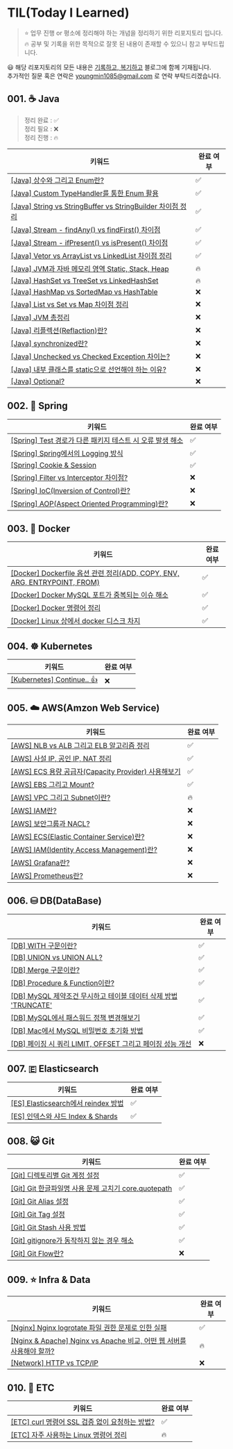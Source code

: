 # TIL(Today I Learned)

> ⭐️ 업무 진행 or 평소에 정리해야 하는 개념을 정리하기 위한 리포지토리 입니다.  
> 🔥 공부 및 기록을 위한 목적으로 잘못 된 내용이 존재할 수 있으니 참고 부탁드립니다.

😃 해당 리포지토리의 모든 내용은 [기록하고, 복기하고](https://sw-ym.tistory.com) 블로그에 함께 기재됩니다.  
추가적인 질문 혹은 연락은 <youngmin1085@gmail.com> 로 연락 부탁드리겠습니다.

## 001. ☕ Java

> 정리 완료 : ✅  
> 정리 필요 : ❌  
> 정리 진행 : 🔥

| 키워드 | 완료 여부 |
| --- | --- |
| [[Java] 상수와 그리고 Enum란?](./Java/상수와_그리고_enum/README.md) | ✅ |
| [[Java] Custom TypeHandler를 통한 Enum 활용](./Java/Custom_TypeHandler_enum_활용/README.md) | ✅ |
| [[Java] String vs StringBuffer vs StringBuilder 차이점 정리](./Java/String_StringBuffer_StringBuilder_차이점_정리/README.md) |✅ |
| [[Java] Stream - findAny() vs findFirst() 차이점](./Java/findany_findfirst/README.md) | ✅ |
| [[Java] Stream - ifPresent() vs isPresent() 차이점](./Java/is_present_if_present/README.md) | ✅ |
| [[Java] Vetor vs ArrayList vs LinkedList 차이점 정리](./Java/Vetor_ArrayList_LinkedList_차이점_정리/README.md) | ✅ |
| [[Java] JVM과 자바 메모리 영역 Static, Stack, Heap](./Java//README.md) | 🔥 |
| [[Java] HashSet vs TreeSet vs LinkedHashSet](./Java/HashSet_TreeSet_LinkedHashSet/README.md) | 🔥 |
| [[Java] HashMap vs SortedMap vs HashTable](./Java/HashMap_SortedMap_HashTable/README.md) | ❌ |
| [[Java] List vs Set vs Map 차이점 정리](./Java/List_Set_Map_차이점_정리/README.md) | ❌ |
| [[Java] JVM 총정리](./Java/JVM_총정리/README.md) | ❌ |
| [[Java] 리플렉션(Reflaction)란?](./Java/리플렉션이란/README.md) | ❌ |
| [[Java] synchronized란?](./Java/synchronized란/README.md) | ❌ |
| [[Java] Unchecked vs Checked Exception 차이는?](./Java/Unchecked_Checked_Exception_차이는/README.md) | ❌ |
| [[Java] 내부 클래스를 static으로 선언해야 하는 이유?](./Java/내부클래스를_static으로_선언해야_하는_이유/README.md) | ❌ |
| [[Java] Optional?](./Java/Optional/README.md) | ❌ |

## 002. 🌱 Spring

| 키워드 | 완료 여부 |
| --- | --- |
| [[Spring] Test 경로가 다른 패키지 테스트 시 오류 발생 해소](./Spring/Test_경로가_다른_패키지_테스트시_오류_발생_해소/README.md) | ✅ |
| [[Spring] Spring에서의 Logging 방식](./Spring/Spring에서의_Logging_방식/README.md) | ✅ |
| [[Spring] Cookie & Session](./Spring/Cookie_Session/README.md) | ✅ |
| [[Spring] Filter vs Interceptor 차이점?](./Spring/Filter_Interceptor_차이점/README.md) | ❌ |
| [[Spring] IoC(Inversion of Control)란?](./Spring/IoC란/README.md) | ❌ |
| [[Spring] AOP(Aspect Oriented Programming)란?](./Spring/AOP란/README.md) | ❌ |

## 003. 🐳 Docker

| 키워드 | 완료 여부 |
| --- | --- |
| [[Docker] Dockerfile 옵션 관련 정리(ADD, COPY, ENV, ARG, ENTRYPOINT, FROM)](./Docker/Dockerfile_옵션_관련_정리/README.md) | ✅ |
| [[Docker] Docker MySQL 포트가 중복되는 이슈 해소](./Docker/Docker_MySQL_포트가_중복되는_이슈_참고링크/README.md) | ✅ |
| [[Docker] Docker 명령어 정리](./Docker/Docker_명령어_정리/README.md) | ✅ |
| [[Docker] Linux 상에서 docker 디스크 차지](./Docker/Linux_상에서_docker_디스크_차지/README.md) | ✅ |

## 004. ☸ Kubernetes

| 키워드 | 완료 여부 |
| --- | --- |
| [[Kubernetes] Continue.. 👍](./Kubernetes/) | ❌ |

## 005. ☁️ AWS(Amzon Web Service)

| 키워드 | 완료 여부 |
| --- | --- |
| [[AWS] NLB vs ALB 그리고 ELB 알고리즘 정리](./AWS/NLB_ALB_ELB_알고리즘_정리/README.md) | ✅ |
| [[AWS] 사설 IP, 공인 IP, NAT 정리](./AWS/사설IP_공인IP_NAT_정리/README.md) | ✅ |
| [[AWS] ECS 용량 공급자(Capacity Provider) 사용해보기](./AWS/ECS_용량공급자_사용해보기/README.md) | ✅ |
| [[AWS] EBS 그리고 Mount?](./AWS/EBS란/README.md) | ✅ |
| [[AWS] VPC 그리고 Subnet이란?](./AWS/VPC_Subnet/README.md) | 🔥 |
| [[AWS] IAM란?](./AWS/IAM란/README.md) | ❌ |
| [[AWS] 보안그룹과 NACL?](./AWS/security_group_nacl/README.md) | ❌ |
| [[AWS] ECS(Elastic Container Service)란?](./AWS/ECS란/README.md) | ❌ |
| [[AWS] IAM(Identity Access Management)란?](./AWS/IAM란/README.md) | ❌ |
| [[AWS] Grafana란?](./AWS/Grafana란/README.md) | ❌ |
| [[AWS] Prometheus란?](./AWS/Prometheus란/README.md) | ❌ |

## 006. ⛁ DB(DataBase)

| 키워드 | 완료 여부 |
| --- | --- |
| [[DB] WITH 구문이란?](./DB/WITH/README.md) | ✅ |
| [[DB] UNION vs UNION ALL?](./DB/UNION_UNION_ALL/README.md) | ✅ |
| [[DB] Merge 구문이란?](./DB/Merge/README.md) | ✅ |
| [[DB] Procedure & Function이란?](./DB/Procedure_Function/README.md) | ✅ |
| [[DB] MySQL 제약조건 무시하고 테이블 데이터 삭제 방법 'TRUNCATE'](./DB/MySQL_제약조건_무시하고_테이블_데이터_삭제/README.md) | ✅ |
| [[DB] MySQL에서 패스워드 정책 변경해보기](./DB/MySQL에서_패스워드_정책_변경해보기/README.md) | ✅ |
| [[DB] Mac에서 MySQL 비밀번호 초기화 방법](./DB/Mac에서_MySQL_비밀번호_초기화_방법/README.md) | ✅ |
| [[DB] 페이징 시 쿼리 LIMIT, OFFSET 그리고 페이징 성능 개선](./DB/페이징시_쿼리_LIMIT_OFFSET_그리고_페이징_성능개선/README.md) | ❌ |

## 007. 🇪 Elasticsearch

| 키워드 | 완료 여부 |
| --- | --- |
| [[ES] Elasticsearch에서 reindex 방법](./Elasticsearch/Elasticsearch에서_reindex_방법/README.md) | ✅ |
| [[ES] 인덱스와 샤드 Index & Shards](./Elasticsearch/인덱스와_샤드/README.md) | ✅ |

## 008. 😺 Git

| 키워드 | 완료 여부 |
| --- | --- |
| [[Git] 디렉토리별 Git 계정 설정](./Git/디렉토리별_Git_계정_설정/README.md) | ✅ |
| [[Git] Git 한글파일명 사용 문제 고치기 core.quotepath](./Git/Git_한글파일명_사용문제_고치기/README.md) | ✅ |
| [[Git] Git Alias 설정](./Git/Git_Alias_설정/README.md) | ✅ |
| [[Git] Git Tag 설정](./Git/Git_Tag_설정/README.md) | ✅ |
| [[Git] Git Stash 사용 방법](./Git/Git_Stash_사용방법/README.md) | ✅ |
| [[Git] gitignore가 동작하지 않는 경우 해소](./Git/gitignore가_동작하지_않는_경우_해소/README.md) | ✅ |
| [[Git] Git Flow란?](./Git/Git_Flow/README.md) | ❌ |

## 009. ⭐️ Infra & Data

| 키워드 | 완료 여부 |
| --- | --- |
| [[Nginx] Nginx logrotate 파일 권한 문제로 인한 실패](./Infra/nginx_logrotate_fail/README.md) | ✅ |
| [[Nginx & Apache] Nginx vs Apache 비교, 어떤 웹 서버를 사용해야 할까?](./Infra/nginx_apache_compare/README.md) | 🔥 |
| [[Network] HTTP vs TCP/IP](./Infra/http_tcp_ip/README.md) | ❌ |

## 010. 🔧 ETC

| 키워드 | 완료 여부 |
| --- | --- |
| [[ETC] curl 명령어 SSL 검증 없이 요청하는 방법?](./ETC/cure_명령어_SSL_없이_사용/README.md) | ✅ |
| [[ETC] 자주 사용하는 Linux 명령어 정리](./ETC/linux_command/README.md) | 🔥 |
